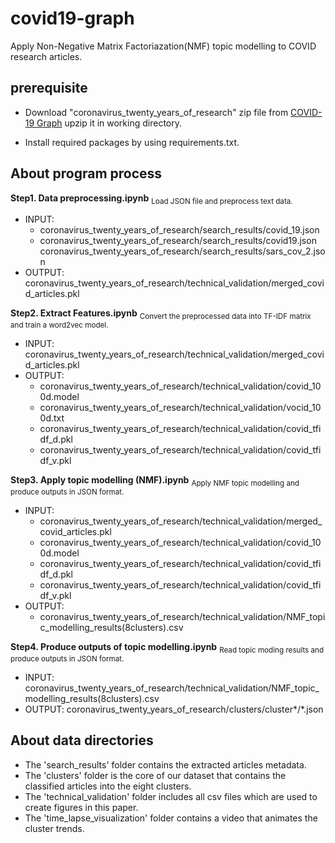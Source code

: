 # covid19-graph

Apply Non-Negative Matrix Factoriazation(NMF) topic modelling to COVID research articles.

## prerequisite

- Download "coronavirus_twenty_years_of_research" zip file from [COVID-19 Graph](https://liveswinburneeduau-my.sharepoint.com/:f:/r/personal/jihoonwoo_swin_edu_au/Documents/COVID-19%20Graph?csf=1&web=1&e=ltKZmv) upzip it in working directory. 

- Install required packages by using requirements.txt.

## About program process
**Step1. Data preprocessing.ipynb**
<sub>Load JSON file and preprocess text data.</sub>
- INPUT: 
  - coronavirus_twenty_years_of_research/search_results/covid_19.json
  - coronavirus_twenty_years_of_research/search_results/covid19.json
  coronavirus_twenty_years_of_research/search_results/sars_cov_2.json
- OUTPUT: coronavirus_twenty_years_of_research/technical_validation/merged_covid_articles.pkl

**Step2. Extract Features.ipynb**
<sub>Convert the preprocessed data into TF-IDF matrix and train a word2vec model.</sub>
- INPUT: coronavirus_twenty_years_of_research/technical_validation/merged_covid_articles.pkl
- OUTPUT: 
  - coronavirus_twenty_years_of_research/technical_validation/covid_100d.model
  - coronavirus_twenty_years_of_research/technical_validation/vocid_100d.txt
  - coronavirus_twenty_years_of_research/technical_validation/covid_tfidf_d.pkl
  - coronavirus_twenty_years_of_research/technical_validation/covid_tfidf_v.pkl

**Step3. Apply topic modelling (NMF).ipynb**
<sub>Apply NMF topic modelling and produce outputs in JSON format.</sub>
- INPUT: 
  - coronavirus_twenty_years_of_research/technical_validation/merged_covid_articles.pkl
  - coronavirus_twenty_years_of_research/technical_validation/covid_100d.model
  - coronavirus_twenty_years_of_research/technical_validation/covid_tfidf_d.pkl
  - coronavirus_twenty_years_of_research/technical_validation/covid_tfidf_v.pkl
- OUTPUT: 
  - coronavirus_twenty_years_of_research/technical_validation/NMF_topic_modelling_results(8clusters).csv

**Step4. Produce outputs of topic modelling.ipynb**
<sub>Read topic moding results and produce outputs in JSON format.</sub>
- INPUT: coronavirus_twenty_years_of_research/technical_validation/NMF_topic_modelling_results(8clusters).csv
- OUTPUT: coronavirus_twenty_years_of_research/clusters/cluster*/*.json

## About data directories
- The 'search_results' folder contains the extracted articles metadata.
- The 'clusters' folder is the core of our dataset that contains the classified articles into the eight clusters.
- The 'technical_validation' folder includes all csv files which are used to create figures in this paper.
- The 'time_lapse_visualization' folder contains a video that animates the cluster trends.

